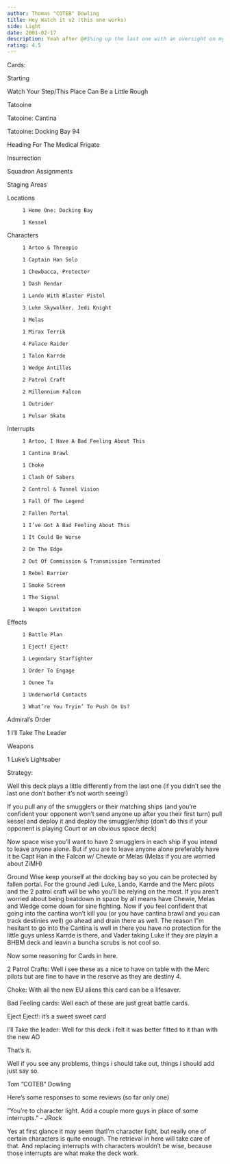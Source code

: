 ```yaml
---
author: Thomas "COTEB" Dowling
title: Hey Watch it v2 (this one works)
side: Light
date: 2001-02-17
description: Yeah after @#$%ing up the last one with an oversight on my part I put this one together and well it works.
rating: 4.5
---
```

Cards: 

 Starting

Watch Your Step/This Place Can Be a Little Rough 

Tatooine  
Tatooine: Cantina  
Tatooine: Docking Bay 94 

Heading For The Medical Frigate  

Insurrection
Squadron Assignments  
Staging Areas              

  Locations

         1 Home One: Docking Bay  
         1 Kessel  

  Characters

         1 Artoo & Threepio  
         1 Captain Han Solo  
         1 Chewbacca, Protector  
         1 Dash Rendar  
         1 Lando With Blaster Pistol  
         3 Luke Skywalker, Jedi Knight  
         1 Melas  
         1 Mirax Terrik  
         4 Palace Raider 
         1 Talon Karrde  
         1 Wedge Antilles  
         2 Patrol Craft 
         2 Millennium Falcon  
         1 Outrider  
         1 Pulsar Skate  

  Interrupts

         1 Artoo, I Have A Bad Feeling About This  
         1 Cantina Brawl 
         1 Choke 
         1 Clash Of Sabers  
         2 Control & Tunnel Vision 
         1 Fall Of The Legend  
         2 Fallen Portal  
         1 I’ve Got A Bad Feeling About This 
         1 It Could Be Worse 
         2 On The Edge 
         2 Out Of Commission & Transmission Terminated 
         1 Rebel Barrier 
         1 Smoke Screen  
         1 The Signal  
         1 Weapon Levitation  

  Effects

         1 Battle Plan  
         1 Eject! Eject! 
         1 Legendary Starfighter  
         1 Order To Engage  
         1 Ounee Ta  
         1 Underworld Contacts  
         1 What’re You Tryin’ To Push On Us?   

 Admiral’s Order

1 I’ll Take The Leader 

Weapons

   1 Luke’s Lightsaber  


Strategy: 

Well this deck plays a little differently from the last one (if you didn’t see the last one don’t bother it’s not worth seeing!)

 If you pull any of the smugglers or their matching ships (and you’re confident your opponent won’t send anyone up after you their first turn) pull kessel and deploy it and deploy the smuggler/ship (don’t do this if your opponent is playing Court or an obvious space deck)

 Now space wise you’ll want to have 2 smugglers in each ship if you intend to leave anyone alone. But if you are to leave anyone alone preferably have it be Capt Han in the Falcon w/ Chewie or Melas (Melas if you are worried about ZiMH)

 Ground Wise keep yourself at the docking bay so you can be protected by fallen portal. For the ground Jedi Luke, Lando, Karrde and the Merc pilots and the 2 patrol craft will be who you’ll be relying on the most. If you aren’t worried about being beatdown in space by all means have Chewie, Melas and Wedge come down for sine fighting. Now if you feel confident that going into the cantina won’t kill you (or you have cantina brawl and you can track destinies well) go ahead and drain there as well. The reason I”m hesitant to go into the Cantina is well in there you have no protection for the little guys unless Karrde is there, and Vader taking Luke if they are playin a BHBM deck and leavin a buncha scrubs is not cool so.



 Now some reasoning for Cards in here.

 2 Patrol Crafts: Well i see these as a nice to have on table with the Merc pilots but are fine to have in the reserve as they are destiny 4.

 Choke: With all the new EU aliens this card can be a lifesaver.

Bad Feeling cards: Well each of these are just great battle cards.

Eject Eject!: it’s a sweet sweet card

I’ll Take the leader: Well for this deck i felt it was better fitted to it than with the new AO


 That’s it.

 Well if you see any problems, things i should take out, things i should add just say so.

 Tom ”COTEB” Dowling


 Here’s some responses to some reviews (so far only one)

”You’re to character light. Add a couple more guys in place of some interrupts.”  - JRock 

 Yes at first glance it may seem thatI’m character light, but really one of certain characters is quite enough. The retrieval in here will take care of that. And replacing interrupts with characters wouldn’t be wise, because those interrupts are what make the deck work. 